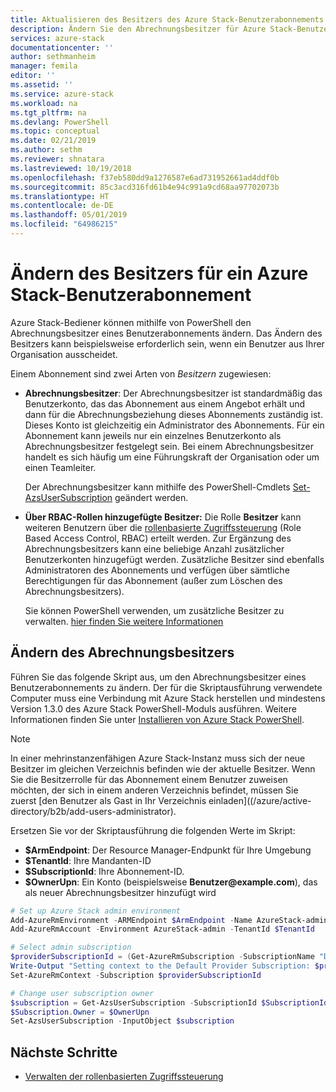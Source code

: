 ```yaml
---
title: Aktualisieren des Besitzers des Azure Stack-Benutzerabonnements | Microsoft-Dokumentation
description: Ändern Sie den Abrechnungsbesitzer für Azure Stack-Benutzerabonnements.
services: azure-stack
documentationcenter: ''
author: sethmanheim
manager: femila
editor: ''
ms.assetid: ''
ms.service: azure-stack
ms.workload: na
ms.tgt_pltfrm: na
ms.devlang: PowerShell
ms.topic: conceptual
ms.date: 02/21/2019
ms.author: sethm
ms.reviewer: shnatara
ms.lastreviewed: 10/19/2018
ms.openlocfilehash: f37eb580dd9a1276587e6ad731952661ad4ddf0b
ms.sourcegitcommit: 85c3acd316fd61b4e94c991a9cd68aa97702073b
ms.translationtype: HT
ms.contentlocale: de-DE
ms.lasthandoff: 05/01/2019
ms.locfileid: "64986215"
---
```

# <a name="change-the-owner-for-an-azure-stack-user-subscription"></a>Ändern des Besitzers für ein Azure Stack-Benutzerabonnement

Azure Stack-Bediener können mithilfe von PowerShell den Abrechnungsbesitzer eines Benutzerabonnements ändern. Das Ändern des Besitzers kann beispielsweise erforderlich sein, wenn ein Benutzer aus Ihrer Organisation ausscheidet.

Einem Abonnement sind zwei Arten von *Besitzern* zugewiesen:

- **Abrechnungsbesitzer**: Der Abrechnungsbesitzer ist standardmäßig das Benutzerkonto, das das Abonnement aus einem Angebot erhält und dann für die Abrechnungsbeziehung dieses Abonnements zuständig ist. Dieses Konto ist gleichzeitig ein Administrator des Abonnements. Für ein Abonnement kann jeweils nur ein einzelnes Benutzerkonto als Abrechnungsbesitzer festgelegt sein. Bei einem Abrechnungsbesitzer handelt es sich häufig um eine Führungskraft der Organisation oder um einen Teamleiter.

  Der Abrechnungsbesitzer kann mithilfe des PowerShell-Cmdlets [Set-AzsUserSubscription](/powershell/module/azs.subscriptions.admin/set-azsusersubscription) geändert werden.  

- **Über RBAC-Rollen hinzugefügte Besitzer:** Die Rolle **Besitzer** kann weiteren Benutzern über die [rollenbasierte Zugriffssteuerung](azure-stack-manage-permissions.md) (Role Based Access Control, RBAC) erteilt werden. Zur Ergänzung des Abrechnungsbesitzers kann eine beliebige Anzahl zusätzlicher Benutzerkonten hinzugefügt werden. Zusätzliche Besitzer sind ebenfalls Administratoren des Abonnements und verfügen über sämtliche Berechtigungen für das Abonnement (außer zum Löschen des Abrechnungsbesitzers).

  Sie können PowerShell verwenden, um zusätzliche Besitzer zu verwalten. [hier finden Sie weitere Informationen](/azure/role-based-access-control/role-assignments-powershell)

## <a name="change-the-billing-owner"></a>Ändern des Abrechnungsbesitzers

Führen Sie das folgende Skript aus, um den Abrechnungsbesitzer eines Benutzerabonnements zu ändern. Der für die Skriptausführung verwendete Computer muss eine Verbindung mit Azure Stack herstellen und mindestens Version 1.3.0 des Azure Stack PowerShell-Moduls ausführen. Weitere Informationen finden Sie unter [Installieren von Azure Stack PowerShell](azure-stack-powershell-install.md).

>[!NOTE]
>In einer mehrinstanzenfähigen Azure Stack-Instanz muss sich der neue Besitzer im gleichen Verzeichnis befinden wie der aktuelle Besitzer. Wenn Sie die Besitzerrolle für das Abonnement einem Benutzer zuweisen möchten, der sich in einem anderen Verzeichnis befindet, müssen Sie zuerst [den Benutzer als Gast in Ihr Verzeichnis einladen]((/azure/active-directory/b2b/add-users-administrator).

Ersetzen Sie vor der Skriptausführung die folgenden Werte im Skript:

- **$ArmEndpoint**: Der Resource Manager-Endpunkt für Ihre Umgebung
- **$TenantId**: Ihre Mandanten-ID
- **$SubscriptionId**: Ihre Abonnement-ID.
- **$OwnerUpn**: Ein Konto (beispielsweise **Benutzer\@example.com**), das als neuer Abrechnungsbesitzer hinzufügt wird

```powershell
# Set up Azure Stack admin environment
Add-AzureRmEnvironment -ARMEndpoint $ArmEndpoint -Name AzureStack-admin
Add-AzureRmAccount -Environment AzureStack-admin -TenantId $TenantId

# Select admin subscription
$providerSubscriptionId = (Get-AzureRmSubscription -SubscriptionName "Default Provider Subscription").Id
Write-Output "Setting context to the Default Provider Subscription: $providerSubscriptionId"
Set-AzureRmContext -Subscription $providerSubscriptionId

# Change user subscription owner
$subscription = Get-AzsUserSubscription -SubscriptionId $SubscriptionId
$Subscription.Owner = $OwnerUpn
Set-AzsUserSubscription -InputObject $subscription
```

## <a name="next-steps"></a>Nächste Schritte

- [Verwalten der rollenbasierten Zugriffssteuerung](azure-stack-manage-permissions.md)
